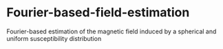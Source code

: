 # Fourier-based-field-estimation
Fourier-based estimation of the magnetic field induced by a spherical and uniform susceptibility distribution
